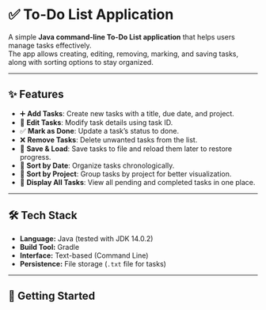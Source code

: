 # ✅ To-Do List Application  

A simple **Java command-line To-Do List application** that helps users manage tasks effectively.  
The app allows creating, editing, removing, marking, and saving tasks, along with sorting options to stay organized.  

---

## ✨ Features  

- ➕ **Add Tasks**: Create new tasks with a title, due date, and project.  
- 📝 **Edit Tasks**: Modify task details using task ID.  
- ✅ **Mark as Done**: Update a task’s status to done.  
- ❌ **Remove Tasks**: Delete unwanted tasks from the list.  
- 📂 **Save & Load**: Save tasks to file and reload them later to restore progress.  
- 📅 **Sort by Date**: Organize tasks chronologically.  
- 📂 **Sort by Project**: Group tasks by project for better visualization.  
- 👀 **Display All Tasks**: View all pending and completed tasks in one place.  

---

## 🛠️ Tech Stack  

- **Language:** Java (tested with JDK 14.0.2)  
- **Build Tool:** Gradle  
- **Interface:** Text-based (Command Line)  
- **Persistence:** File storage (`.txt` file for tasks)  

---

## 🚀 Getting Started  


